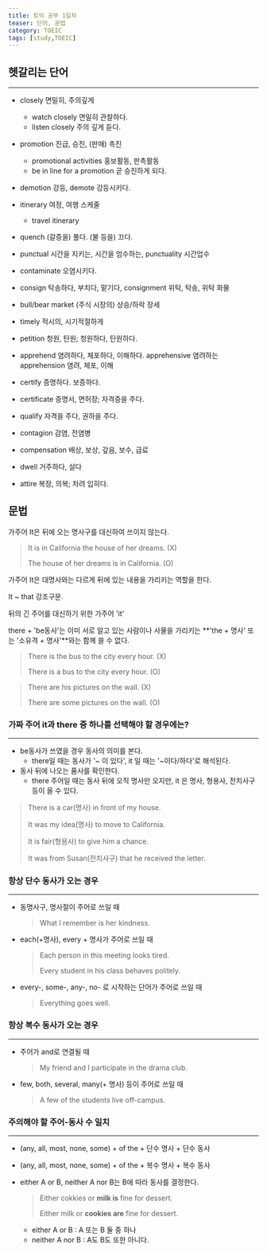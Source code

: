 ```yaml
---
title: 토익 공부 1일차
teaser: 단어, 문법
category: TOEIC
tags: [study,TOEIC]
---
```


## 헷갈리는 단어
* * *
- closely 면밀히, 주의깊게
  - watch closely 면밀히 관찰하다.
  - listen closely 주의 깊게 듣다.
- promotion 진급, 승진, (판매) 촉진
  - promotional activities 홍보활동, 판촉활동
  - be in line for a promotion 곧 승진하게 되다.
- demotion 강등, demote 강등시키다.
- itinerary 여정, 여행 스케줄
  - travel itinerary
- quench (갈증을) 풀다. (불 등을) 끄다.
- punctual 시간을 지키는, 시간을 엄수하는, punctuality 시간업수
- contaminate 오염시키다.
- consign 탁송하다, 부치다, 맡기다, consignment 위탁, 탁송, 위탁 화물
- bull/bear market (주식 시장의) 상승/하락 장세
- timely 적시의, 시기적절하게
- petition 청원, 탄원; 청원하다, 탄원하다.
- apprehend 염려하다, 체포하다, 이해하다. apprehensive 염려하는 apprehension 염려, 체포, 이해
- certify 증명하다. 보증하다.
- certificate 증명서, 면허장; 자격증을 주다.
- qualify 자격을 주다, 권하을 주다.
- contagion 감염, 전염병
- compensation 배상, 보상, 갚음, 보수, 급료

- dwell 거주하다, 살다
- attire 복장, 의복; 차려 입히다.



## 문법

가주어 It은 뒤에 오는 명사구를 대신하여 쓰이지 않는다.

> It is in California the house of her dreams. (X)
>
> The house of her dreams is in California. (O)

가주어 It은 대명사와는 다르게 뒤에 있는 내용을 가리키는 역할을 한다.

It ~ that 강조구문.

뒤의 긴 주어를 대신하기 위한 가주어 'it'

there + 'be동사'는 이미 서로 알고 있는 사람이나 사물을 가리키는 **'the + 명사'  또는 '소유격 + 명사'**와는 함께 쓸 수 없다.

> There is the bus to the city every hour. (X)
>
> There is a bus to the city every hour. (O)



> There are his pictures on the wall. (X)
>
> There are some pictures on the wall. (O)



### 가짜 주어 it과 there 중 하나를 선택해야 할 경우에는?

----

- be동사가 쓰였을 경우 동사의 의미를 본다.
  - there일 때는 동사가 '~ 이 있다', it 일 때는 '~이다/하다'로 해석된다.
- 동사 뒤에 나오는 품사를 확인한다.
  - there 주어일 때는 동사 뒤에 오직 명사만 오지만, it 은 명사, 형용사, 전치사구 등이 올 수 있다.

> There is a car(명사) in front of my house.
>
> It was my idea(명사) to move to California.
>
> It is fair(형용사) to give him a chance.
>
> It was from Susan(전치사구) that he received the letter.



### 항상 단수 동사가 오는 경우

---

- 동명사구, 명사절이 주어로 쓰일 때

  > What I remember is her kindness.

- each(+명사), every + 명사가 주어로 쓰일 때

  > Each person in this meeting looks tired.
  >
  > Every student in his class behaves politely.

- every-, some-, any-, no- 로 시작하는 단어가 주어로 쓰일 때

  > Everything goes well.



### 항상 복수 동사가 오는 경우

---

- 주어가 and로 연결될 때

  > My friend and I participate in the drama club.

- few, both, several, many(+ 명사) 등이 주어로 쓰일 때

  > A few of the students live off-campus.



### 주의해야 할 주어-동사 수 일치

---

- (any, all, most, none, some) + of the + 단수 명사 + 단수 동사

- (any, all, most, none, some) + of the + 복수 명사 + 복수 동사

- either A or B, neither A nor B는 B에 따라 동사를 결정한다.

  > Either cokkies or __milk is__ fine for dessert.
  >
  > Either milk or __cookies are__ fine for dessert.

  - either A or B : A 또는 B 둘 중 하나
  - neither A nor B : A도 B도 또한 아니다.

